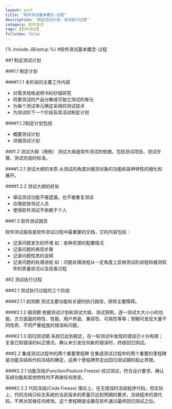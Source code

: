 ```yaml
---
layout: post
title: "软件测试基本概念-过程"
description: "制定测试计划、测试执行过程"
category: 软件测试
tags: [软件测试]
fullview: false
---
```


{% include JB/setup %}
#软件测试基本概念-过程

##1 制定测试计划

###1.1 制定计划

####1.1.1 本阶段的主要工作内容
- 对需求规格说明书的仔细研究
- 将要测试的产品分解成可独立测试的单元
- 为每个测试单元确定采用的测试技术
- 为测试的下一个阶段及其活动制定计划

####1.1.2制定计划包括
- 概要测试计划
- 详细测试计划

###1.2 测试大纲（用例）
测试大纲是软件测试的依据，包括测试项目、测试步骤、测试完成的标准。
 
####1.2.1 测试大纲的本质
从测试的角度对被测对象的功能和各种特性的细化和展开。 

####1.2.2 测试大纲的好处
- 保证测试功能不被遗漏，也不被重复测试
- 合理安排测试人员
- 使得软件测试不依赖于个人

###1.3 软件测试报告

软件测试报告是软件测试过程中最重要的文档，它的内容包括：
- 记录问题发生的环境 如：各种资源的配置情况
- 记录问题的再现步骤
- 记录问题性质的说明
- 记录问题的处理进程 如：问题处理进程从一定角度上反映测试的进程和被测软件的质量状况以及改善过程

##2 测试执行过程

###2.1 测试执行过程的三个阶段

####2.1.1 初测期
测试主要功能和关键的执行路径，排除主要障碍。

####2.1.2 细测期
依据测试计划和测试大纲、测试用例，逐一测试大大小小的功能、方方面面的特性、性能、用户界面、兼容性、可用性等等；预期可发现大量不同性质、不同严重程度的错误和问题。

####2.1.3 回归测试期
系统已达到稳定，在一轮测试中发现的错误已十分有限；复查已知错误的纠正情况，确认未引发任何新的错误时，终结回归测试。

###2.2 集成测试过程中的两个重要里程碑
在集成测试过程中的两个重要的里程碑是功能冻结和代码冻结的确定。这两个里程碑界定出回归测试期的起止界限。

####2.2.1 功能冻结(Function/Feature Freeze)
经过测试，符合设计要求，确认系统功能和其他特性均不再做任何改变。

####2.2.2 代码冻结(Code Freeze)
理论上，在无错误时冻结程序代码，但实际上，代码冻结只标志系统的当前版本的质量已达到预期的要求，冻结程序的源代码，不再对其做任何修改。这个里程碑是设置在软件通过最终回归测试之后。
